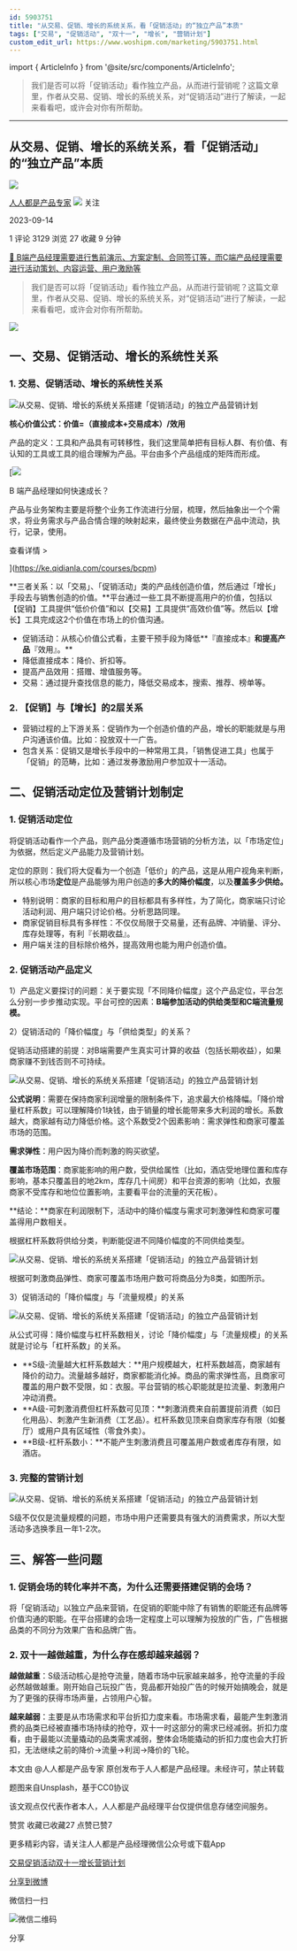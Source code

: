 ```yaml
---
id: 5903751
title: "从交易、促销、增长的系统关系，看「促销活动」的“独立产品”本质"
tags: ["交易", "促销活动", "双十一", "增长", "营销计划"]
custom_edit_url: https://www.woshipm.com/marketing/5903751.html
---
```

import { ArticleInfo } from '@site/src/components/ArticleInfo';

<ArticleInfo
    author="人人都是产品专家"
    authorLink="https://www.woshipm.com/u/130886"
    published="2023-09-14"
    views={3129}
    comments={1}
    collects={27}
/>

> 我们是否可以将「促销活动」看作独立产品，从而进行营销呢？这篇文章里，作者从交易、促销、增长的系统关系，对“促销活动”进行了解读，一起来看看吧，或许会对你有所帮助。

---

## 从交易、促销、增长的系统关系，看「促销活动」的“独立产品”本质

[![](https://static.woshipm.com/PM_U_201608_20160825200331_7813.jpg?imageView2/1/w/72/h/72/q/100)](https://www.woshipm.com/u/130886)

[人人都是产品专家](https://www.woshipm.com/u/130886) ![](https://static.woshipm.com/tag/1101_1@2x.png) 关注

2023-09-14

1 评论 3129 浏览 27 收藏 9 分钟

[🔗 B端产品经理需要进行售前演示、方案定制、合同签订等，而C端产品经理需要进行活动策划、内容运营、用户激励等](https://ke.qidianla.com/courses/bcpm)

> 我们是否可以将「促销活动」看作独立产品，从而进行营销呢？这篇文章里，作者从交易、促销、增长的系统关系，对“促销活动”进行了解读，一起来看看吧，或许会对你有所帮助。

![](https://image.woshipm.com/2023/04/13/88d56ea8-d9df-11ed-8440-00163e0b5ff3.jpg)

## 一、交易、促销活动、增长的系统性关系

### 1\. 交易、促销活动、增长的系统性关系

![从交易、促销、增长的系统关系搭建「促销活动」的独立产品营销计划](https://image.woshipm.com/wp-files/2023/09/ec6DwRwJIfdPRWTp4tLu.png)

**核心价值公式：价值=（直接成本+交易成本）/效用**

产品的定义：工具和产品具有可转移性，我们这里简单把有目标人群、有价值、有认知的工具或工具的组合理解为产品。平台由多个产品组成的矩阵而形成。

[![](https://image.woshipm.com/2023/08/02/a53a469e-30e3-11ee-88e7-00163e0b5ff3.png)

B 端产品经理如何快速成长？

产品与业务架构主要是将整个业务工作流进行分层，梳理，然后抽象出一个个需求，将业务需求与产品合情合理的映射起来，最终使业务数据在产品中流动，执行，记录，使用。

查看详情 >

](https://ke.qidianla.com/courses/bcpm)

**三者关系：以「交易」、「促销活动」类的产品线创造价值，然后通过「增长」手段去与销售创造的价值。**平台通过一些工具不断提高用户的价值，包括以【促销】工具提供“低价价值”和以【交易】工具提供“高效价值”等。然后以【增长】工具完成这2个价值在市场上的价值沟通。

*   促销活动：从核心价值公式看，主要干预手段为降低**『直接成本』**和提高产品**『效用』。**
*   降低直接成本：降价、折扣等。
*   提高产品效用：搭赠、增值服务等。
*   交易：通过提升查找信息的能力，降低交易成本，搜索、推荐、榜单等。

### 2\. 【促销】与【增长】的2层关系

*   营销过程的上下游关系：促销作为一个创造价值的产品，增长的职能就是与用户沟通该价值。比如：投放双十一广告。
*   包含关系：促销又是增长手段中的一种常用工具，「销售促进工具」也属于「促销」的范畴，比如：通过发券激励用户参加双十一活动。

## 二、促销活动定位及营销计划制定

### 1\. 促销活动定位

将促销活动看作一个产品，则产品分类遵循市场营销的分析方法，以「市场定位」为依据，然后定义产品能力及营销计划。

定位的原则：我们将大促看为一个创造「低价」的产品，这是从用户视角来判断，所以核心市场**定位**是产品能够为用户创造的**多大的降价幅度**，以及**覆盖多少供给。**

*   特别说明：商家的目标和用户的目标都具有多样性，为了简化，商家端只讨论活动利润、用户端只讨论价格。分析思路同理。
*   商家促销目标具有多样性：不仅仅局限于交易量，还有品牌、冲销量、评分、库存处理等，有利『长期收益』。
*   用户端关注的目标除价格外，提高效用也能为用户创造价值。

### 2\. 促销活动产品定义

1）产品定义要探讨的问题：关于要实现「不同降价幅度」这个产品定位，平台怎么分别一步步推动实现。平台可控的因素：**B端参加活动的供给类型****和****C端流量规模。**

2）促销活动的「降价幅度」与「供给类型」的关系？

促销活动搭建的前提：对B端需要产生真实可计算的收益（包括长期收益），如果商家赚不到钱否则不可持续。

![从交易、促销、增长的系统关系搭建「促销活动」的独立产品营销计划](https://image.woshipm.com/wp-files/2023/09/k7TNNldwxK7WF7JIt3Bx.png)

**公式说明**：需要在保持商家利润增量的限制条件下，追求最大价格降幅。「降价增量杠杆系数」可以理解降价1块钱，由于销量的增长能带来多大利润的增长。系数越大，商家越有动力降低价格。这个系数受2个因素影响：需求弹性和商家可覆盖市场的范围。

**需求弹性**：用户因为降价而刺激的购买欲望。

**覆盖市场范围**：商家能影响的用户数，受供给属性（比如，酒店受地理位置和库存影响，基本只覆盖目的地2km，库存几十间房）和平台资源的影响（比如，衣服商家不受库存和地位位置影响，主要看平台的流量的天花板）。

**结论：**商家在利润限制下，活动中的降价幅度与需求可刺激弹性和商家可覆盖得用户数相关。

根据杠杆系数将供给分类，判断能促进不同降价幅度的不同供给类型。

![从交易、促销、增长的系统关系搭建「促销活动」的独立产品营销计划](https://image.woshipm.com/wp-files/2023/09/n9lrE7eqdVeIt6uiWqIf.png)

根据可刺激商品弹性、商家可覆盖市场用户数可将商品分为8类，如图所示。

3）促销活动的「降价幅度」与「流量规模」的关系

![从交易、促销、增长的系统关系搭建「促销活动」的独立产品营销计划](https://image.woshipm.com/wp-files/2023/09/NgtqwAmazl0IG5fOuKIh.png)

从公式可得：降价幅度与杠杆系数相关，讨论「降价幅度」与「流量规模」的关系就是讨论与「杠杆系数」的关系。

*   **S级-流量越大杠杆系数越大：**用户规模越大，杠杆系数越高，商家越有降价的动力。流量越多越好，商家都能消化掉。商品的需求弹性高，且商家可覆盖的用户数不受限，如：衣服。平台营销的核心职能就是拉流量、刺激用户冲动消费。
*   **A级-可刺激消费但杠杆系数可见顶：**刺激消费来自前置提前消费（如日化用品）、刺激产生新消费（工艺品）。杠杆系数见顶来自商家库存有限（如餐厅）或用户具有区域性（零食外卖）。
*   **B级-杠杆系数小：**不能产生刺激消费且可覆盖用户数或者库存有限，如酒店。

### 3\. 完整的营销计划

![从交易、促销、增长的系统关系搭建「促销活动」的独立产品营销计划](https://image.woshipm.com/wp-files/2023/09/JfVspTlRUGWJNhbAV5Wn.png)

S级不仅仅是流量规模的问题，市场中用户还需要具有强大的消费需求，所以大型活动多选换季且一年1-2次。

## 三、解答一些问题

### 1\. 促销会场的转化率并不高，为什么还需要搭建促销的会场？

将「促销活动」以独立产品来营销，在促销的职能中除了有销售的职能还有品牌等价值沟通的职能。在平台搭建的会场一定程度上可以理解为投放的广告，广告根据品类的不同分为效果广告和品牌广告。

### 2\. 双十一越做越重，为什么存在感却越来越弱？

**越做越重**：S级活动核心是抢夺流量，随着市场中玩家越来越多，抢夺流量的手段必然越做越重。刚开始自己玩投广告，竞品都开始投广告的时候开始搞晚会，就是为了更强的获得市场声量，占领用户心智。

**越来越弱**：主要是从市场需求和平台折扣力度来看。市场需求看，最能产生刺激消费的品类已经被直播市场持续的抢夺，双十一时这部分的需求已经减弱。折扣力度看，由于最能以流量撬动的品类需求减弱，整体会场能撬动的折扣力度也会大打折扣，无法继续之前的降价→流量→利润→降价的飞轮。

本文由 @人人都是产品专家 原创发布于人人都是产品经理。未经许可，禁止转载

题图来自Unsplash，基于CC0协议

该文观点仅代表作者本人，人人都是产品经理平台仅提供信息存储空间服务。

赞赏 收藏已收藏27 点赞已赞7

更多精彩内容，请关注人人都是产品经理微信公众号或下载App

[交易](https://www.woshipm.com/tag/%e4%ba%a4%e6%98%93)[促销活动](https://www.woshipm.com/tag/%e4%bf%83%e9%94%80%e6%b4%bb%e5%8a%a8)[双十一](https://www.woshipm.com/tag/%e5%8f%8c%e5%8d%81%e4%b8%80)[增长](https://www.woshipm.com/tag/%e5%a2%9e%e9%95%bf)[营销计划](https://www.woshipm.com/tag/%e8%90%a5%e9%94%80%e8%ae%a1%e5%88%92)

[分享到微博](https://service.weibo.com/share/share.php?appkey=2775287854&title=从交易、促销、增长的系统关系，看「促销活动」的“独立产品”本质&url=https://www.woshipm.com/marketing/5903751.html&pic=https://image.woshipm.com/2023/04/13/88d56ea8-d9df-11ed-8440-00163e0b5ff3.jpg)

微信扫一扫

![微信二维码](https://api.pwmqr.com/qrcode/create/?url=https://www.woshipm.com/marketing/5903751.html)

分享